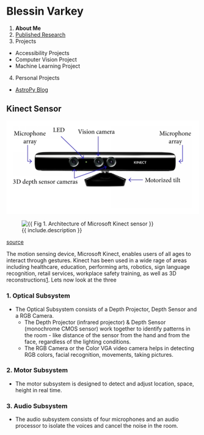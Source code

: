 # Blessin Varkey

1. **About Me**
2. [Published Research](https://blessinvarkey.github.io/research)
3. Projects
  - Accessibility Projects
  - Computer Vision Project 
  - Machine Learning Project
4. Personal Projects
  - [AstroPy Blog](https://blessinvarkey.github.io/astropy)

## Kinect Sensor

![alt image](Architecture-of-Microsoft-Kinect-sensor.png)
<figure class="image">
  <img src="{{ Architecture-of-Microsoft-Kinect-sensor.png }}" alt="{{ Fig 1. Architecture of Microsoft Kinect sensor }}">
  <figcaption>{{ include.description }}</figcaption>
</figure>

 [source](file:///C:/Users/user/Downloads/Hybrid_Motion_Planning_Method_for_Autonomous_Robot.pdf)

The motion sensing device, Microsoft Kinect, enables users of all ages to interact through gestures. Kinect has been used in a wide rage of areas including healthcare, education,  performing arts, robotics, sign language recognition, retail services, workplace safety training, as well as 3D reconstructions[1](https://www.researchgate.net/publication/277637546_A_Survey_of_Applications_and_Human_Motion_Recognition_with_Microsoft_Kinect). Lets now look at the three 
###  1. Optical Subsystem 
  - The Optical Subsystem consists of a Depth Projector, Depth Sensor and a RGB Camera. 
      - The Depth Projector (infrared projector) & Depth Sensor (monochrome CMOS sensor) work together to identify patterns in the room - like distance of the sensor from the hand and from the face, regardless of the lighting conditions. 
      - The RGB Camera or the Color VGA video camera helps in detecting RGB colors, facial recognition, movements, taking pictures.
 
###  2. Motor Subsystem  
  - The motor subsystem is designed to detect and adjust location, space, height in real time. 
 
###  3. Audio Subsystem
  - The audio subsystem consists of four microphones and an audio processor to isolate the voices and cancel the noise in the room. 
